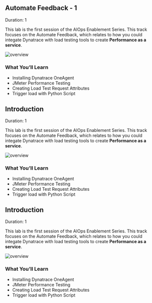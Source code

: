 ## Automate Feedback - 1 
Duration: 1

This lab is the first session of the AIOps Enablement Series. This track focuses on the Automate Feedback, which relates to how you could integate Dynatrace with load testing tools to create **Performance as a service**.

![overview](../../../assets/images/overview-autofeedback.png)

### What You’ll Learn
- Installing Dynatrace OneAgent
- JMeter Performance Testing
- Creating Load Test Request Attributes
- Trigger load with Python Script


<!-- ------------------------ -->
## Introduction
Duration: 1

This lab is the first session of the AIOps Enablement Series. This track focuses on the Automate Feedback, which relates to how you could integate Dynatrace with load testing tools to create **Performance as a service**.

![overview](../../../assets/images/overview-autofeedback.png)

### What You’ll Learn
- Installing Dynatrace OneAgent
- JMeter Performance Testing
- Creating Load Test Request Attributes
- Trigger load with Python Script


<!-- ------------------------ -->
## Introduction
Duration: 1

This lab is the first session of the AIOps Enablement Series. This track focuses on the Automate Feedback, which relates to how you could integate Dynatrace with load testing tools to create **Performance as a service**.

![overview](../../../assets/images/overview-autofeedback.png)

### What You’ll Learn
- Installing Dynatrace OneAgent
- JMeter Performance Testing
- Creating Load Test Request Attributes
- Trigger load with Python Script


<!-- ------------------------ -->
